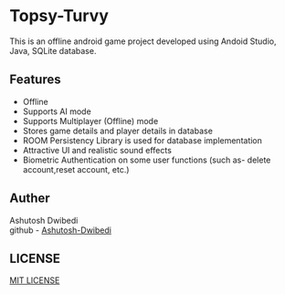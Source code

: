 <h1>Topsy-Turvy</h1>

This is an offline android game project developed using Andoid Studio, Java, SQLite database.
<br>
<h2>Features</h2>
<ul>
  <li>Offline</li>
  <li>Supports AI mode</li>
  <li>Supports Multiplayer (Offline) mode</li>
  <li>Stores game details and player details in database</li>
  <li>ROOM Persistency Library is used for database implementation</li>
  <li>Attractive UI and realistic sound effects</li>
  <li>Biometric Authentication on some user functions (such as- delete account,reset account, etc.)</li>
</ul>
<h2>Auther</h2>
Ashutosh Dwibedi
<br>
github - <a href="https://github.com/Ashutosh-Dwibedi">Ashutosh-Dwibedi</a>
<h2>LICENSE</h2>
<a href="https://github.com/Ashutosh-Dwibedi/Topsy-Turvy/blob/main/LICENSE">MIT LICENSE</a>
